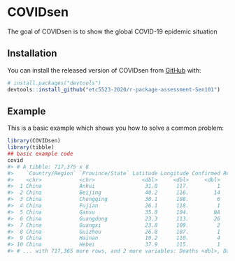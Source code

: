 
<!-- README.md is generated from README.Rmd. Please edit that file -->

# COVIDsen

<!-- badges: start -->

<!-- badges: end -->

The goal of COVIDsen is to show the global COVID-19 epidemic situation

## Installation

You can install the released version of COVIDsen from
[GitHub](https://github.com/etc5523-2020/r-package-assessment-Sen101)
with:

``` r
# install.packages("devtools")
devtools::install_github("etc5523-2020/r-package-assessment-Sen101")
```

## Example

This is a basic example which shows you how to solve a common problem:

``` r
library(COVIDsen)
library(tibble)
## basic example code
covid
#> # A tibble: 717,375 x 8
#>    `Country/Region` `Province/State` Latitude Longitude Confirmed Recovered
#>    <chr>            <chr>               <dbl>     <dbl>     <dbl>     <dbl>
#>  1 China            Anhui                31.8      117.         1        NA
#>  2 China            Beijing              40.2      116.        14        NA
#>  3 China            Chongqing            30.1      108.         6        NA
#>  4 China            Fujian               26.1      118.         1        NA
#>  5 China            Gansu                35.8      104.        NA        NA
#>  6 China            Guangdong            23.3      113.        26        NA
#>  7 China            Guangxi              23.8      109.         2        NA
#>  8 China            Guizhou              26.8      107.         1        NA
#>  9 China            Hainan               19.2      110.         4        NA
#> 10 China            Hebei                37.9      115.         1        NA
#> # ... with 717,365 more rows, and 2 more variables: Deaths <dbl>, Date <date>
```
